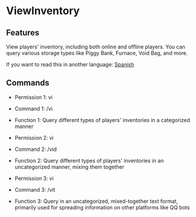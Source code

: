 # ViewInventory
## Features
View players' inventory, including both online and offline players. You can query various storage types like Piggy Bank, Furnace, Void Bag, and more.

If you want to read this in another language: [Spanish](https://github.com/Soof4/ViewInventory/blob/main/README_SPANISH.md)

## Commands

- Permission 1: vi
- Command 1: /vi
- Function 1: Query different types of players' inventories in a categorized manner

- Permission 2: vi
- Command 2: /vid
- Function 2: Query different types of players' inventories in an uncategorized manner, mixing them together

- Permission 3: vi
- Command 3: /vit
- Function 3: Query in an uncategorized, mixed-together text format, primarily used for spreading information on other platforms like QQ bots
